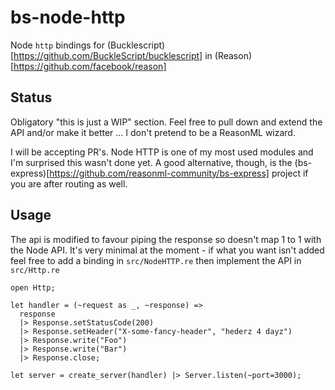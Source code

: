 # bs-node-http

Node `http` bindings for
(Bucklescript)[https://github.com/BuckleScript/bucklescript] in
(Reason)[https://github.com/facebook/reason]

## Status
Obligatory "this is just a WIP" section. Feel free to pull down and extend
the API and/or make it better ... I don't pretend to be a ReasonML wizard.

I will be accepting PR's. Node HTTP is one of my most used modules and I'm
surprised this wasn't done yet. A good alternative, though, is the
(bs-express)[https://github.com/reasonml-community/bs-express] project if
you are after routing as well.

## Usage

The api is modified to favour piping the response so doesn't map 1 to 1 with
the Node API. It's very minimal at the moment - if what you want isn't added
feel free to add a binding in `src/NodeHTTP.re` then implement the API in
`src/Http.re`

```reasonml
open Http;

let handler = (~request as _, ~response) =>
  response
  |> Response.setStatusCode(200)
  |> Response.setHeader("X-some-fancy-header", "hederz 4 dayz")
  |> Response.write("Foo")
  |> Response.write("Bar")
  |> Response.close;

let server = create_server(handler) |> Server.listen(~port=3000);
```